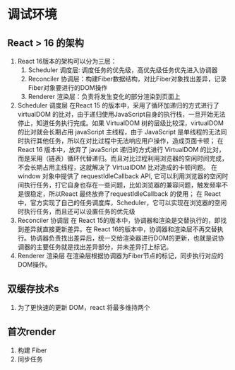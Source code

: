 # 调试环境


## React > 16 的架构
1. React 16版本的架构可以分为三层：
    1.  Scheduler 调度层: 调度任务的优先级，高优先级任务优先进入协调器
    2.  Reconciler 协调层：构建Fiber数据结构，对比Fiber对象找出差异，记录Fiber对象要进行的DOM操作
    3.  Renderer 渲染层：负责将发生变化的部分渲染到页面上
2.  Scheduler 调度层
    在React 15 的版本中，采用了循环加递归的方式进行了virtualDOM 的比对，由于递归使用JavaScript自身的执行栈，一旦开始无法停止，知道任务执行完成。如果 VirtualDOM 树的层级比较深，virtualDOM 的比对就会长期占用 javaScript 主线程，由于 JavaScript 是单线程的无法同时执行其他任务，所以在对比过程中无法响应用户操作，造成页面卡顿；
    在 React 16 版本中，放弃了 javaScript 递归的方式进行 VirtualDOM 的比对，而是采用（链表）循环代替递归。而且对比过程利用浏览器的空闲时间完成，不会长期占用主线程，这就解决了 VirtualDOM 比对造成的卡顿问题。
    在 window 对象中提供了 requestIdleCallback API, 它可以利用浏览器的空闲时间执行任务，打它自身也存在一些问题，比如浏览器的兼容问题，触发频率不是很稳定，所以React 最终放弃了requestIdleCallback 的使用；
    在 React 中，官方实现了自己的任务调度库，Scheduler，它可以实现在浏览器的空闲时执行任务，而且还可以设置任务的优先级
3. Reconciler 协调层
    在 React 15的版本中，协调器和渲染是交替执行的，即找到差异就直接更新差异。在 React 16的版本中，协调器和渲染层不再交替执行。协调器负责找出差异后，统一交给渲染器进行DOM的更新，也就是说协调器的主要任务就是找出差异部分，并未差异打上标记。
4. Renderer 渲染层
    在渲染层根据协调器为Fiber节点的标记，同步执行对应的DOM操作。

## 双缓存技术s
1. 为了更快速的更新 DOM，react 将最多维持两个

## 首次render
1. 构建 Fiber
2. 同步任务